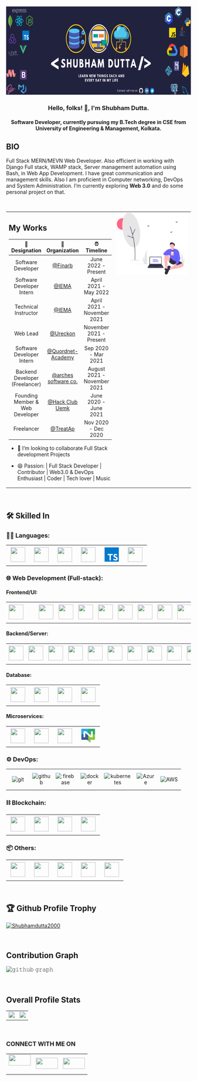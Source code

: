 <img src="./images/header.png" height="240" width="100%"></a>

<h3 align="center">Hello, folks! 👋, I'm Shubham Dutta. </h3>

<h4 align="center"> Software Developer, currently pursuing my B.Tech degree in CSE from University of Engineering & Management, Kolkata. </h4>

## BIO

Full Stack MERN/MEVN Web Developer. Also efficient in working with Django Full stack, WAMP stack, Server management automation using Bash, in Web App Development. I have great communication and management skills. Also I am proficient in Computer networking, DevOps and System Administration. I’m currently exploring **Web 3.0** and do some personal project on that.

<br />

<table style="border: none">
  <tr >
  <td width="42%">

## My Works

|      💼 Designation       |                             🏢Organization                              |      ⏰Timeline      |
| :-----------------------: | :---------------------------------------------------------------------: | :------------------: |
|   Software Developer      |                     [@Finarb](https://www.linkedin.com/company/finarb-consulting/)            | June 2022 - Present  |
|   Software Developer Intern |                      [@IEMA](https://www.linkedin.com/company/iemaiemlabs/)                  | April 2021 - May 2022 |
|   Technical Instructor    |                      [@IEMA](https://www.linkedin.com/company/iemaiemlabs/)                       | April 2021 - November 2021 |
| Web Lead | [@Ureckon](https://www.ureckon.org) | November 2021 - Present |
| Software Developer Intern | [@Quordnet-Academy](https://www.linkedin.com/company/quordnet-academy/) | Sep 2020 - Mar 2021  |
| Backend Developer (Freelancer) | [@arches software co.](https://www.linkedin.com/company/arches-software/) | August 2021 - November 2021 |
| Founding Member & Web Developer | [@Hack Club Uemk](https://www.linkedin.com/company/hackclubuemk/) | June 2020 - June 2021 |
| Freelancer | [@TreatAp]() | Nov 2020 - Dec 2020 |
    

- 👯 I’m looking to collaborate Full Stack development Projects
- 😄 Passion: | Full Stack Developer | Contributor | Web3.0 & DevOps Enthusiast | Coder | Tech lover | Music

  </td>
  
  <td width="58%" valign="top">
  <img align="right" src="./images/work2.svg" />
  </td>
  </tr>
</table>

<br />
<h2>🛠️ Skilled In</h2>

<h3>👨‍💻 Languages:</h3>
<table><tr>
  <td style="width:50px;height:50px;text-align:center;"><img src="https://cdn.iconscout.com/icon/free/png-512/c-programming-569564.png" width="40" height="40"></td>
  <td style="width:50px;height:50px;text-align:center;"><img src="https://miro.medium.com/max/1200/1*Wd5q3FM1ne7y8y1Xojh-8g.png" width="40" height="40"></td>
  <td style="width:50px;height:50px;text-align:center;"><img src="https://blog.canadianwebhosting.com/wp-content/uploads/2018/04/javascript-logo.png" width="40" height="40"></td>
  <td style="width:50px;height:50px;text-align:center;"><img src="https://www.citypng.com/public/uploads/preview/hd-python-logo-symbol-transparent-png-735811696257415dbkifcuokn.png" width="40" height="40"></td>
  <td style="width:50px;height:50px;text-align:center;"><img src="https://raw.githubusercontent.com/devicons/devicon/master/icons/typescript/typescript-original.svg" width="40" height="40"></td>
  <td style="width:50px;height:50px;text-align:center;"><img src="https://upload.wikimedia.org/wikipedia/commons/4/4f/Csharp_Logo.png" width="40" height="40"></td>

</tr></table>

<h3>🌐 Web Development (Full-stack):</h3>

<h4>Frontend/UI:</h4>
<table><tr>
  <td style="width:50px;height:50px;text-align:center;"><img src="https://d2eip9sf3oo6c2.cloudfront.net/tags/images/000/000/184/landscape/html5.png" width="40" height="40"></td>
  <td style="width:50px;height:50px;text-align:center;"><img src="https://raw.githubusercontent.com/devicons/devicon/master/icons/css3/css3-original-wordmark.svg" width="40" height="40"></td>
  <td style="width:50px;height:50px;text-align:center;"><img src="https://raw.githubusercontent.com/devicons/devicon/master/icons/sass/sass-original.svg" width="40" height="40"></td>
  <td style="width:50px;height:50px;text-align:center;"><img src="https://www.vectorlogo.zone/logos/tailwindcss/tailwindcss-icon.svg" width="40" height="40"></td>
  <td style="width:50px;height:50px;text-align:center;"><img src="https://img.icons8.com/color/452/bootstrap.png" width="40" height="40"></td>
  <td style="width:50px;height:50px;text-align:center;"><img src="https://avatars.githubusercontent.com/u/70142?s=200&v=4" width="40" height="40"></td>
  <td style="width:50px;height:50px;text-align:center;"><img src="https://upload.wikimedia.org/wikipedia/commons/thumb/a/a7/React-icon.svg/1200px-React-icon.svg.png" width="40" height="40"></td>
  <td style="width:50px;height:50px;text-align:center;"><img src="https://brandslogos.com/wp-content/uploads/images/redux-logo-vector.svg" width="40" height="40"></td>
  <td style="width:50px;height:50px;text-align:center;"><img src="https://avatars.githubusercontent.com/u/6128107?s=200&v=4" width="40" height="40"></td>
  <td style="width:50px;height:50px;text-align:center;"><img src="https://cdn.worldvectorlogo.com/logos/angular-icon.svg" width="40" height="40"></td>
  <td style="width:50px;height:50px;text-align:center;"><img src="https://upload.wikimedia.org/wikipedia/commons/thumb/a/a1/AJAX_logo_by_gengns.svg/1200px-AJAX_logo_by_gengns.svg.png" width="40" height="40"></td>
</tr></table>

<h4>Backend/Server:</h4>
<table><tr>
  <td style="width:50px;height:50px;text-align:center;"><img src="https://cdn.iconscout.com/icon/free/png-512/node-js-1174925.png" width="40" height="40"></td>
  <td style="width:50px;height:50px;text-align:center;"><img src="https://encrypted-tbn0.gstatic.com/images?q=tbn:ANd9GcR0syl-pMTbiJQw4yW4R0Ll8A3a-K8jAw2M_Q&usqp=CAU" width="40" height="40"></td>
  <td style="width:50px;height:50px;text-align:center;"><img src="https://encrypted-tbn0.gstatic.com/images?q=tbn:ANd9GcT8ZPGP8pUjV05Vjq1JYNSgAN22HhW_AOfnYA&usqp=CAU" width="40" height="40"></td>
  <td style="width:50px;height:50px;text-align:center;"><img src="https://raw.githubusercontent.com/soumyadip007/soumyadip007/master/img/web/security/jwt.png" width="40" height="40"></td>
  <td style="width:50px;height:50px;text-align:center;"><img src="https://raw.githubusercontent.com/soumyadip007/soumyadip007/master/img/web/security/oauth.png" width="40" height="40"></td>
  <td style="width:50px;height:50px;text-align:center;"><img src="https://miro.medium.com/max/400/1*YI1tt4kGzvea-v4dAhZ90w.png" width="40" height="40"></td>
  <td style="width:50px;height:50px;text-align:center;"><img src="https://www.perceptionsystem.com/wp-content/uploads/2020/12/php-plain.svg" width="40" height="40"></td>
  <td style="width:50px;height:50px;text-align:center;"><img src="https://upload.wikimedia.org/wikipedia/commons/thumb/7/75/Django_logo.svg/1920px-Django_logo.svg.png" width="40" height="40"></td>
  <td style="width:50px;height:50px;text-align:center;"><img src="https://www.shutterstock.com/image-vector/rest-api-icon-isolated-flat-260nw-2585260099.jpg" width="40" height="40"></td>
  <td style="width:50px;height:50px;text-align:center;"><img src="https://ih1.redbubble.net/image.5432135973.6302/st,small,507x507-pad,600x600,f8f8f8.jpg" width="40" height="40"></td>
  <td style="width:50px;height:50px;text-align:center;"><img src="https://e7.pngegg.com/pngimages/453/918/png-clipart-net-framework-software-framework-microsoft-corporation-model-view-controller-java-server-pages-blue-text.png" width="40" height="40"></td>
</tr></table>

<h4>Database:</h4>
<table><tr>
  <td style="width:50px;height:50px;text-align:center;"><img src="https://download.logo.wine/logo/MySQL/MySQL-Logo.wine.png" width="40" height="40"></td>
  <td style="width:50px;height:50px;text-align:center;"><img src="https://img.icons8.com/color/452/mongodb.png" width="40" height="40"></td>
  <td style="width:50px;height:50px;text-align:center;"><img src="https://raw.githubusercontent.com/soumyadip007/soumyadip007/master/img/db/redis.png" width="40" height="40"></td>
  <td style="width:50px;height:50px;text-align:center;"><img src="https://w7.pngwing.com/pngs/559/367/png-transparent-postgresql-object-relational-database-oracle-database-freebsd-icon-text-logo-head.png" width="40" height="40"></td>
</tr></table>

<h4>Microservices:</h4>
<table><tr>
  <td style="width:50px;height:50px;text-align:center;"><img src="https://raw.githubusercontent.com/soumyadip007/soumyadip007/master/img/web/ms/rest.png" width="40" height="40"></td>
  <td style="width:50px;height:50px;text-align:center;"><img src="https://raw.githubusercontent.com/soumyadip007/soumyadip007/master/img/web/ms/elastic.png" width="40" height="40"></td>
  <td style="width:50px;height:50px;text-align:center;"><img src="https://avatars.githubusercontent.com/u/96669?s=200&v=4" width="40" height="40"></td>
  <td style="width:50px;height:50px;text-align:center;"><img src="https://raw.githubusercontent.com/docker-library/docs/ad703934a62fabf54452755c8486698ff6fc5cc2/nats-streaming/logo.png" width="40" height="40"></td>
</tr></table>

<h3>⚙️ DevOps:</h3>
<table><tr>
  <td style="width:50px;height:50px;text-align:center;"><img alt="git" src="https://github.com/Subhampreet/Subhampreet/blob/master/logos/git.png?raw=true" width="40" height="40"></td>
  <td style="width:50px;height:50px;text-align:center;"><img alt="github" src="https://github.githubassets.com/images/modules/logos_page/GitHub-Mark.png" width="40" height="40"></td>
  <td style="width:50px;height:50px;text-align:center;"><img alt="firebase" src="https://www.vectorlogo.zone/logos/firebase/firebase-icon.svg" width="40" height="40"></td>
  <td style="width:50px;height:50px;text-align:center;"><img alt="docker" src="https://avatars.githubusercontent.com/u/5429470?s=200&v=4" width="40" height="40"></td>
  <td style="width:50px;height:50px;text-align:center;"><img alt="kubernetes" src="https://avatars.githubusercontent.com/u/13629408?s=200&v=4" width="40" height="40"></td>
  <td style="width:50px;height:50px;text-align:center;"><img alt="Azure" src="https://swimburger.net/media/0zcpmk1b/azure.jpg" width="40" height="40"></td>
  <td style="width:50px;height:50px;text-align:center;"><img alt="AWS" src="https://encrypted-tbn0.gstatic.com/images?q=tbn:ANd9GcTBqBlKIGFAA8PcRh-9V_WiO-KCXaY-Gyie8Q&s" width="40" height="40"></td>
</tr></table>

<h3>⛓️ Blockchain:</h3>
<table><tr>
  <td style="width:50px;height:50px;text-align:center;"><img src="https://user-images.githubusercontent.com/62681943/138570714-3318bf9a-88c8-4e4c-8861-e34d7cccbfa9.png?raw=true" width="40" height="40"></td>
  <td style="width:50px;height:50px;text-align:center;"><img src="https://user-images.githubusercontent.com/62681943/138570862-3e6be8b6-1f32-4279-ad8c-36726a46970f.png?raw=true" width="40" height="40"></td>
  <td style="width:50px;height:50px;text-align:center;"><img src="https://user-images.githubusercontent.com/62681943/138570921-cf4d7b92-6413-4a9f-92a0-5ae36a20921f.png?raw=true" width="40" height="40"></td>
  <td style="width:50px;height:50px;text-align:center;"><img src="https://user-images.githubusercontent.com/62681943/138570961-38dec7bc-5f15-4f09-849a-2f73f0f7cfd7.png?raw=true" width="40" height="40"></td>
</tr></table>

<h3>📦 Others:</h3>
<table><tr>
  <td style="width:50px;height:50px;text-align:center;"><img src="https://www.chaijs.com/img/chai-logo.png" width="40" height="40"></td>
  <td style="width:50px;height:50px;text-align:center;"><img src="https://cldup.com/xFVFxOioAU.svg" width="40" height="40"></td>
  <td style="width:50px;height:50px;text-align:center;"><img src="https://d2eip9sf3oo6c2.cloudfront.net/tags/images/000/000/940/full/jestlogo.png" width="40" height="40"></td>
  <td style="width:50px;height:50px;text-align:center;"><img src="https://avatars.githubusercontent.com/u/983927?s=200&v=4" width="40" height="40"></td>
  <td style="width:50px;height:50px;text-align:center;"><img src="https://encrypted-tbn0.gstatic.com/images?q=tbn:ANd9GcQ_icP-qMVsx7hTMAH4BaqbroHDdZ0QoS_p6w&s" width="40" height="40"></td>
</tr></table>

<br />

## 🏆 Github Profile Trophy </h2>

<p align="left"> <a href="https://github.com/ryo-ma/github-profile-trophy"><img src="https://github-profile-trophy.vercel.app/?username=Shubhamdutta2000&theme=dracula" alt="Shubhamdutta2000" /></a> </p>

<br />

## Contribution Graph

![𝚐𝚒𝚝𝚑𝚞𝚋 𝚐𝚛𝚊𝚙𝚑](https://activity-graph.herokuapp.com/graph?username=Shubhamdutta2000&theme=react-dark&hide_border=true&area=true)

<br />

## Overall Profile Stats

<table>
  <tr >
      <td align="right" valign="top">
        <img src="https://github-readme-stats.vercel.app/api/?username=Shubhamdutta2000&count_private=true&theme=merko&show_icons=true&hide=prs" style="vertical-align: top;" />
    </td>
    <td valign="top">
      <img src="https://github-readme-stats.vercel.app/api/top-langs/?username=Shubhamdutta2000&layout=compact&theme=merko" />
    </td>

  </tr>
</table>

<br />

### CONNECT WITH ME ON

  <table>
    <tr>
        <td style="width:50px;height:50px;text-align:center;"> <a href="https://www.linkedin.com/in/shubham-dutta-b342691a6/"><img height="30" src="https://static.vecteezy.com/system/resources/previews/023/986/926/non_2x/linkedin-logo-linkedin-logo-transparent-linkedin-icon-transparent-free-free-png.png"  width="60" height="60"></a>&nbsp;&nbsp;</td>
        <td style="width:50px;height:50px;text-align:center;"> <a href="https://twitter.com/Shubham_dutta15"><img height="30" src="https://pngdownload.io/wp-content/uploads/2023/12/X-logo-social-media-icon-transparent-png-jpg.webp"  width="60" height="60"></a></td>
        <td style="width:50px;height:50px;text-align:center;"><a href="https://dev.to/shubhamdutta2000"><img height="30" src="https://encrypted-tbn0.gstatic.com/images?q=tbn:ANd9GcQ0hSfyHKwWGd1V4Mc1tpucPh8sVqkqQmlYsQ&usqp=CAU"  width="60" height="60"></a></td>
    </tr>
  </table>


